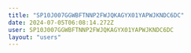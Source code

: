 ```yaml
---
title: "SP10J007GGWBFTNNP2FWJQKAGYX01YAPWJKNDC6DC"
date: 2024-07-05T06:08:14.272Z
user: SP10J007GGWBFTNNP2FWJQKAGYX01YAPWJKNDC6DC
layout: "users"
---
```

    